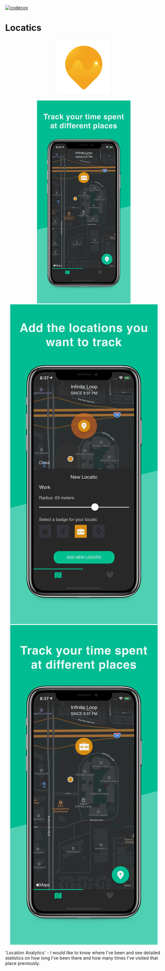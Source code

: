 [![codecov](https://codecov.io/gh/LukeSmith16/Locatics/branch/onboarding-feature/graph/badge.svg)](https://codecov.io/gh/LukeSmith16/Locatics)

# Locatics
<p align="center">
  <img src="https://github.com/LukeSmith16/Locatics/blob/pre-release/Icon-60%403x.png">
</p>

<p align="center">
  <img src="https://github.com/LukeSmith16/Locatics/blob/pre-release/xs-03.png" width="300" height="650">
  <img src="https://github.com/LukeSmith16/Locatics/blob/pre-release/1.png">
  <img src="https://github.com/LukeSmith16/Locatics/blob/pre-release/xs-03-iOS-1242x2688.png">
</p>

'Location Analytics' - I would like to know where I’ve been and see detailed statistics on how long I’ve been there and how many times I’ve visited that place previously. 
